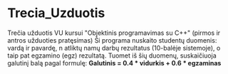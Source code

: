 # Trecia_Uzduotis

Trečia užduotis VU kursui "Objektinis programavimas su C++" (pirmos ir antros užduoties pratęsimas)
Ši programa nuskaito studentų duomenis: vardą ir pavardę, n atliktų namų darbų rezultatus (10-balėje sistemoje), o taip pat egzamino (egz) rezultatą. Tuomet iš šių duomenų, suskaičiuoja galutinį balą pagal formulę: **Galutinis = 0.4 * vidurkis + 0.6 * egzaminas**
